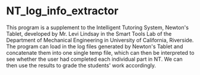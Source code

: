 # NT_log_info_extractor
This program is a supplement to the Intelligent Tutoring System, Newton's Tablet, developed by Mr. Levi Lindsay in the Smart Tools Lab of the Department of Mechanical Engineering in University of California, Riverside. The program can load in the log files generated by Newton's Tablet and concatenate them into one single temp file, which can then be interpreted to see whether the user had completed each individual part in NT. We can then use the results to grade the students' work accordingly.
